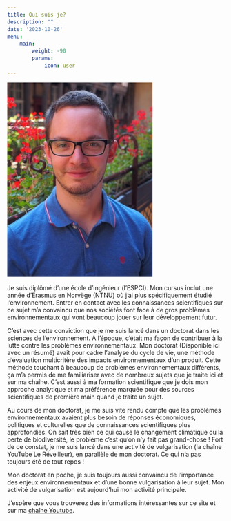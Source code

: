 ```yaml
---
title: Qui suis-je?
description: ""
date: '2023-10-26'
menu:
    main: 
        weight: -90
        params:
            icon: user
---
```


![Rodolphe Meyer](profile_picture.png)

Je suis diplômé d’une école d’ingénieur (l’ESPCI). Mon cursus inclut une année d’Erasmus en Norvège (NTNU) où j’ai plus spécifiquement étudié l’environnement. Entrer en contact avec les connaissances scientifiques sur ce sujet m’a convaincu que nos sociétés font face à de gros problèmes environnementaux qui vont beaucoup jouer sur leur développement futur.

C’est avec cette conviction que je me suis lancé dans un doctorat dans les sciences de l’environnement. A l’époque, c’était ma façon de contribuer à la lutte contre les problèmes environnementaux. Mon doctorat (Disponible ici avec un résumé) avait pour cadre l’analyse du cycle de vie, une méthode d’évaluation multicritère des impacts environnementaux d’un produit. Cette méthode touchant à beaucoup de problèmes environnementaux différents, ça m’a permis de me familiariser avec de nombreux sujets que je traite ici et sur ma chaîne. C’est aussi à ma formation scientifique que je dois mon approche analytique et ma préférence marquée pour des sources scientifiques de première main quand je traite un sujet.

Au cours de mon doctorat, je me suis vite rendu compte que les problèmes environnementaux avaient plus besoin de réponses économiques, politiques et culturelles que de connaissances scientifiques plus approfondies. On sait très bien ce qui cause le changement climatique ou la perte de biodiversité, le problème c’est qu’on n’y fait pas grand-chose ! Fort de ce constat, je me suis lancé dans une activité de vulgarisation (la chaîne YouTube Le Réveilleur), en parallèle de mon doctorat. Ce qui n’a pas toujours été de tout repos !

Mon doctorat en poche, je suis toujours aussi convaincu de l’importance des enjeux environnementaux et d’une bonne vulgarisation à leur sujet. Mon activité de vulgarisation est aujourd’hui mon activité principale.

J’espère que vous trouverez des informations intéressantes sur ce site et sur ma [chaîne Youtube](https://www.youtube.com/@LeReveilleur).

